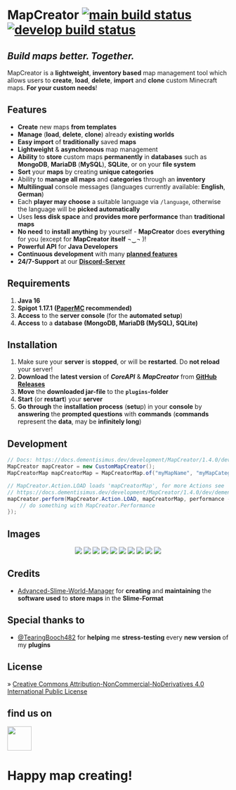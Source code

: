 # MapCreator [![main build status](https://github.com/dementisimus/MapCreator/actions/workflows/build.yml/badge.svg?branch=main)](https://github.com/dementisimus/MapCreator) [![develop build status](https://github.com/dementisimus/MapCreator/actions/workflows/build.yml/badge.svg?branch=develop)](https://github.com/dementisimus/MapCreator/tree/develop)
## _Build maps better. Together._
  
MapCreator is a **lightweight**, **inventory based** map management tool which allows users to **create**, **load**, **delete**, **import** and **clone** custom Minecraft maps. **For your custom needs**!

## **Features**

- **Create** new maps **from templates**
- **Manage** (**load**, **delete**, **clone**) already **existing worlds**
- **Easy import** of **traditionally** saved **maps**
- **Lightweight** & **asynchronous** map management
- **Ability** to **store** custom maps **permanently** in **databases** such as **MongoDB**, **MariaDB** (**MySQL**), **SQLite**, or on your **file system**
- **Sort** your **maps** by creating **unique categories**
- Ability to **manage all maps** and **categories** through an **inventory**
- **Multilingual** console messages (languages currently available: **English**, **German**)
- Each **player may choose** a suitable language via `/language`, otherwise the language will be **picked automatically**
- Uses **less disk space** and **provides more performance** than **traditional maps**
- **No need** to **install anything** by yourself - **MapCreator** does **everything** for you (except for **MapCreator itself** ¬‿¬ )!
- **Powerful API** for **Java Developers**
- **Continuous development** with many **[planned features]**
- **24/7-Support** at our **[Discord-Server]**

## **Requirements**

1. **Java 16**
2. **Spigot 1.17.1** **([PaperMC] recommended)**
3. **Access** to the **server console** (for the **automated setup**)
4. **Access** to a **database** **(MongoDB, MariaDB (MySQL), SQLite)**

## **Installation**

1. Make sure your **server** is **stopped**, or will be **restarted**. Do **not reload** your server!
2. **Download** the **latest version** of _**CoreAPI**_ & _**MapCreator**_ from **[GitHub Releases]**
3. **Move** the **downloaded jar-file** to the **`plugins`-folder**
4. **Start** (or **restart**) your **server**
5. **Go through** the **installation process** (**setu**p) in your **console** by **answering** the **prompted questions** with **commands** (**commands** represent the **data**, may be **infinitely long**)

## **Development**

```java
// Docs: https://docs.dementisimus.dev/development/MapCreator/1.4.0/dev/dementisimus/mapcreator/creator/api/package-summary.html
MapCreator mapCreator = new CustomMapCreator();
MapCreatorMap mapCreatorMap = MapCreatorMap.of("myMapName", "myMapCategory");

// MapCreator.Action.LOAD loads 'mapCreatorMap', for more Actions see 
// https://docs.dementisimus.dev/development/MapCreator/1.4.0/dev/dementisimus/mapcreator/creator/api/MapCreator.Action.html
mapCreator.perform(MapCreator.Action.LOAD, mapCreatorMap, performance -> {
    // do something with MapCreator.Performance
});
```

## **Images**

<p align="center">
  <img src="https://dementisimus.dev/img/MapCreator/overview.jpg" />
  <img src="https://dementisimus.dev/img/MapCreator/map_overview.jpg" />
  <img src="https://dementisimus.dev/img/MapCreator/choose_template.jpg" />
  <img src="https://dementisimus.dev/img/MapCreator/world_import.jpg" />
  <img src="https://dementisimus.dev/img/MapCreator/name.jpg" />
  <img src="https://dementisimus.dev/img/MapCreator/load.jpg" />
  <img src="https://dementisimus.dev/img/MapCreator/teleport.jpg" />
  <img src="https://dementisimus.dev/img/MapCreator/save.jpg" />
  <img src="https://dementisimus.dev/img/MapCreator/leave-without-saving.jpg" />
  <img src="https://dementisimus.dev/img/MapCreator/delete.jpg" />
</p>


## **Credits**

- [Advanced-Slime-World-Manager] for **creating** and **maintaining** the **software used** to **store maps** in the **Slime-Format**

## **Special thanks to**

- [@TearingBooch482] for **helping** me **stress-testing** every **new version** of my **plugins**

## **License**

» [Creative Commons Attribution-NonCommercial-NoDerivatives 4.0 International Public License]

## find us on

[<img src="https://discordapp.com/assets/e4923594e694a21542a489471ecffa50.svg" alt="" height="55" />](https://discord.gg/sTRg8A7)

# **Happy map creating!**

   [planned features]: <https://github.com/dementisimus/MapCreator/projects/2>
   [Discord-Server]: <https://discord.gg/sTRg8A7>
   
   [PaperMC]: <https://papermc.io/downloads>

   [GitHub Releases]: <https://github.com/dementisimus/MapCreator/releases>
   
   [Advanced-Slime-World-Manager]: <https://github.com/Paul19988/Advanced-Slime-World-Manager>
   [@TearingBooch482]: <https://github.com/TearingBooch482>
   
   [Creative Commons Attribution-NonCommercial-NoDerivatives 4.0 International Public License]: <https://creativecommons.org/licenses/by-nc-nd/4.0/>
